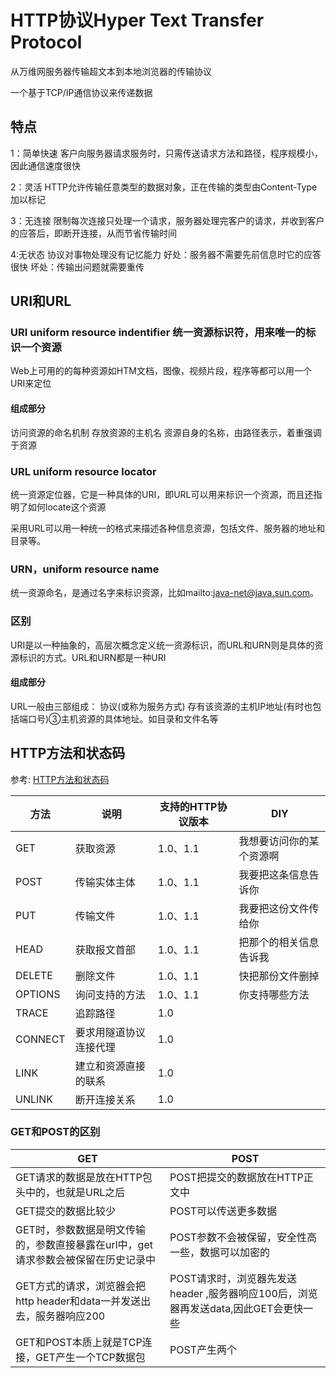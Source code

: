 #  HTTP协议Hyper Text Transfer Protocol
从万维网服务器传输超文本到本地浏览器的传输协议

一个基于TCP/IP通信协议来传递数据

## 特点

1：简单快速 客户向服务器请求服务时，只需传送请求方法和路径，程序规模小，因此通信速度很快

2：灵活 HTTP允许传输任意类型的数据对象，正在传输的类型由Content-Type加以标记

3：无连接 限制每次连接只处理一个请求，服务器处理完客户的请求，并收到客户的应答后，即断开连接，从而节省传输时间

4:无状态 协议对事物处理没有记忆能力
好处：服务器不需要先前信息时它的应答很快
坏处：传输出问题就需要重传

## URI和URL

### URI uniform resource indentifier 统一资源标识符，用来唯一的标识一个资源

Web上可用的的每种资源如HTM文档，图像，视频片段，程序等都可以用一个URI来定位

#### 组成部分
访问资源的命名机制
存放资源的主机名
资源自身的名称，由路径表示，着重强调于资源

### URL uniform resource locator
统一资源定位器，它是一种具体的URI，即URL可以用来标识一个资源，而且还指明了如何locate这个资源

采用URL可以用一种统一的格式来描述各种信息资源，包括文件、服务器的地址和目录等。

### URN，uniform resource name

统一资源命名，是通过名字来标识资源，比如mailto:java-net@java.sun.com。
### 区别
URI是以一种抽象的，高层次概念定义统一资源标识，而URL和URN则是具体的资源标识的方式。URL和URN都是一种URI
#### 组成部分

URL一般由三部组成：
协议(或称为服务方式)
存有该资源的主机IP地址(有时也包括端口号)③主机资源的具体地址。如目录和文件名等

## HTTP方法和状态码
参考: [HTTP方法和状态码](https://mp.weixin.qq.com/s/xxxS5qG244F6L10Y_ZxyGQ)

|  方法   | 说明  |  支持的HTTP协议版本| DIY|
|  ----  | ----  |----  |----  |
| GET   | 获取资源 |1.0、1.1|  我想要访问你的某个资源啊 |
| POST  | 传输实体主体 |1.0、1.1 | 我要把这条信息告诉你 |
| PUT   | 传输文件 | 1.0、1.1 | 我要把这份文件传给你    |
| HEAD  | 获取报文首部 |1.0、1.1 | 把那个的相关信息告诉我|
| DELETE | 删除文件 |1.0、1.1 |  快把那份文件删掉      |
| OPTIONS| 询问支持的方法 |1.0、1.1 |你支持哪些方法    |
| TRACE  | 追踪路径 |1.0 |
| CONNECT  | 要求用隧道协议连接代理 |1.0 |
| LINK  | 建立和资源直接的联系 |1.0 |
| UNLINK  | 断开连接关系 |1.0 |

### GET和POST的区别

|          GET               |               POST            | 
|  ----  | ----  |
| GET请求的数据是放在HTTP包头中的，也就是URL之后 |  POST把提交的数据放在HTTP正文中|
| GET提交的数据比较少 |       POST可以传送更多数据    |
| GET时，参数数据是明文传输的，参数直接暴露在url中，get请求参数会被保留在历史记录中| POST参数不会被保留，安全性高一些，数据可以加密的|
| GET方式的请求，浏览器会把http header和data一并发送出去，服务器响应200| POST请求时，浏览器先发送header ,服务器响应100后，浏览器再发送data,因此GET会更快一些|
| GET和POST本质上就是TCP连接，GET产生一个TCP数据包| POST产生两个|























